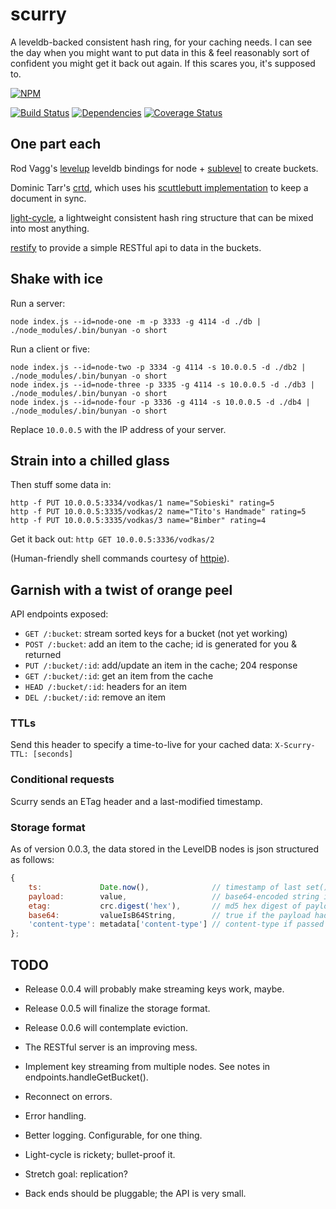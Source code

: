 scurry
======

A leveldb-backed consistent hash ring, for your caching needs. I can see the day when you might want to put data in this & feel reasonably sort of confident you might get it back out again. If this scares you, it's supposed to.

[![NPM](https://nodei.co/npm/scurry.png)](https://nodei.co/npm/scurry/)

[![Build Status](https://secure.travis-ci.org/ceejbot/scurry.png)](http://travis-ci.org/ceejbot/scurry)
[![Dependencies](https://david-dm.org/ceejbot/scurry.png)](https://david-dm.org/ceejbot/scurry)
[![Coverage Status](https://coveralls.io/repos/ceejbot/scurry/badge.png)](https://coveralls.io/r/ceejbot/scurry)

## One part each

Rod Vagg's [levelup](https://github.com/rvagg/node-levelup) leveldb bindings for node + [sublevel](https://github.com/dominictarr/level-sublevel) to create buckets.

Dominic Tarr's [crtd](https://github.com/dominictarr/crdt), which uses his [scuttlebutt implementation](https://github.com/dominictarr/scuttlebutt) to keep a document in sync.

[light-cycle](https://github.com/ceejbot/light-cycle), a lightweight consistent hash ring structure that can be mixed into most anything.

[restify](http://mcavage.me/node-restify/) to provide a simple RESTful api to data in the buckets.

## Shake with ice

Run a server:

`node index.js --id=node-one -m -p 3333 -g 4114 -d ./db | ./node_modules/.bin/bunyan -o short`

Run a client or five:

```shell
node index.js --id=node-two -p 3334 -g 4114 -s 10.0.0.5 -d ./db2 | ./node_modules/.bin/bunyan -o short
node index.js --id=node-three -p 3335 -g 4114 -s 10.0.0.5 -d ./db3 | ./node_modules/.bin/bunyan -o short
node index.js --id=node-four -p 3336 -g 4114 -s 10.0.0.5 -d ./db4 | ./node_modules/.bin/bunyan -o short
```

Replace `10.0.0.5` with the IP address of your server.

## Strain into a chilled glass

Then stuff some data in: 

```shell
http -f PUT 10.0.0.5:3334/vodkas/1 name="Sobieski" rating=5
http -f PUT 10.0.0.5:3335/vodkas/2 name="Tito's Handmade" rating=5
http -f PUT 10.0.0.5:3335/vodkas/3 name="Bimber" rating=4
```

Get it back out: `http GET 10.0.0.5:3336/vodkas/2`

(Human-friendly shell commands courtesy of [httpie](https://github.com/jkbr/httpie)).

## Garnish with a twist of orange peel

API endpoints exposed:

- `GET /:bucket`: stream sorted keys for a bucket (not yet working)
- `POST /:bucket`: add an item to the cache; id is generated for you & returned
- `PUT /:bucket/:id`: add/update an item in the cache; 204 response
- `GET /:bucket/:id`: get an item from the cache
- `HEAD /:bucket/:id`: headers for an item
- `DEL /:bucket/:id`: remove an item

### TTLs

Send this header to specify a time-to-live for your cached data: `X-Scurry-TTL: [seconds]`

### Conditional requests

Scurry sends an ETag header and a last-modified timestamp.

### Storage format

As of version 0.0.3, the data stored in the LevelDB nodes is json structured as follows:

```javascript
{
    ts:             Date.now(),              // timestamp of last set()
    payload:        value,                   // base64-encoded string if buffer, JSON string if not
    etag:           crc.digest('hex'),       // md5 hex digest of payload
    base64:         valueIsB64String,        // true if the payload had to be base64 encoded
    'content-type': metadata['content-type'] // content-type if passed in
};

```

## TODO

- Release 0.0.4 will probably make streaming keys work, maybe.
- Release 0.0.5 will finalize the storage format.
- Release 0.0.6 will contemplate eviction.


- The RESTful server is an improving mess. 
- Implement key streaming from multiple nodes. See notes in endpoints.handleGetBucket().
- Reconnect on errors.
- Error handling.
- Better logging. Configurable, for one thing.
- Light-cycle is rickety; bullet-proof it.
- Stretch goal: replication? 
- Back ends should be pluggable; the API is very small.


